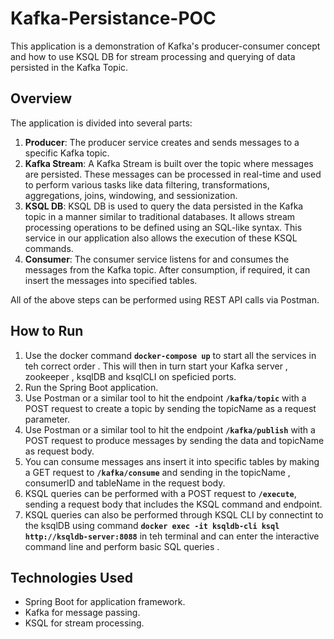 # Kafka-Persistance-POC

This application is a demonstration of Kafka's producer-consumer concept and how to use KSQL DB for stream processing and querying of data persisted in the Kafka Topic.

## **Overview**

The application is divided into several parts:

1. **Producer**: The producer service creates and sends messages to a specific Kafka topic.
2. **Kafka Stream**: A Kafka Stream is built over the topic where messages are persisted. These messages can be processed in real-time and used to perform various tasks like data filtering, transformations, aggregations, joins, windowing, and sessionization.
3. **KSQL DB**: KSQL DB is used to query the data persisted in the Kafka topic in a manner similar to traditional databases. It allows stream processing operations to be defined using an SQL-like syntax. This service in our application also allows the execution of these KSQL commands.
4. **Consumer**: The consumer service listens for and consumes the messages from the Kafka topic. After consumption, if required, it can insert the messages into specified tables.

All of the above steps can be performed using REST API calls via Postman.

## **How to Run**

1. Use the docker command **`docker-compose up`** to start all the services in teh correct order . This will then in turn start your Kafka server , zookeeper , ksqlDB and ksqlCLI on speficied ports.
2. Run the Spring Boot application.
3. Use Postman or a similar tool to hit the endpoint **`/kafka/topic`** with a POST request to create a topic by sending the topicName as a request parameter.
4. Use Postman or a similar tool to hit the endpoint **`/kafka/publish`** with a POST request to produce messages by sending the data and topicName as request body.
5. You can consume messages ans insert it into specific tables by making a GET request to **`/kafka/consume`** and sending in the topicName , consumerID and tableName in the request body.
6. KSQL queries can be performed with a POST request to **`/execute`**, sending a request body that includes the KSQL command and endpoint.
7. KSQL queries can also be performed through KSQL CLI by connectint to the ksqlDB using command **`docker exec -it ksqldb-cli ksql http://ksqldb-server:8088`** in teh terminal and can enter the interactive command line and perform basic SQL queries . 

## **Technologies Used**

- Spring Boot for application framework.
- Kafka for message passing.
- KSQL for stream processing.
